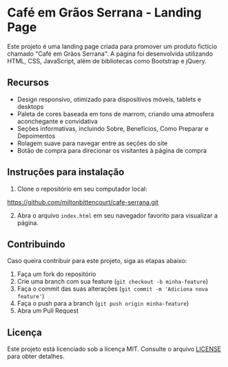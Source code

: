 # Café em Grãos Serrana - Landing Page

Este projeto é uma landing page criada para promover um produto fictício chamado "Café em Grãos Serrana". A página foi desenvolvida utilizando HTML, CSS, JavaScript, além de bibliotecas como Bootstrap e jQuery.

## Recursos

- Design responsivo, otimizado para dispositivos móveis, tablets e desktops
- Paleta de cores baseada em tons de marrom, criando uma atmosfera aconchegante e convidativa
- Seções informativas, incluindo Sobre, Benefícios, Como Preparar e Depoimentos
- Rolagem suave para navegar entre as seções do site
- Botão de compra para direcionar os visitantes à página de compra

## Instruções para instalação

1. Clone o repositório em seu computador local:

https://github.com/miltonbittencourt/cafe-serrana.git

2. Abra o arquivo `index.html` em seu navegador favorito para visualizar a página.

## Contribuindo

Caso queira contribuir para este projeto, siga as etapas abaixo:

1. Faça um fork do repositório
2. Crie uma branch com sua feature (`git checkout -b minha-feature`)
3. Faça o commit das suas alterações (`git commit -m 'Adiciona nova feature'`)
4. Faça o push para a branch (`git push origin minha-feature`)
5. Abra um Pull Request

## Licença

Este projeto está licenciado sob a licença MIT. Consulte o arquivo [LICENSE](LICENSE) para obter detalhes.

